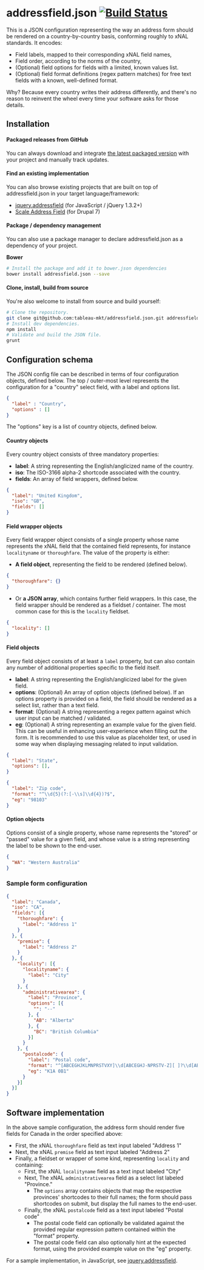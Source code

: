 # addressfield.json [![Build Status](https://travis-ci.org/tableau-mkt/addressfield.json.svg?branch=1.1)](https://travis-ci.org/tableau-mkt/addressfield.json)

This is a JSON configuration representing the way an address form should be
rendered on a country-by-country basis, conforming roughly to xNAL standards. It
encodes:
* Field labels, mapped to their corresponding xNAL field names,
* Field order, according to the norms of the country,
* (Optional) field options for fields with a limited, known values list.
* (Optional) field format definitions (regex pattern matches) for free text
  fields with a known, well-defined format.

Why? Because every country writes their address differently, and there's no
reason to reinvent the wheel every time your software asks for those details.

## Installation

#### Packaged releases from GitHub
You can always download and integrate [the latest packaged version](https://github.com/tableau-mkt/addressfield.json/releases/latest)
with your project and manually track updates.

#### Find an existing implementation
You can also browse existing projects that are built on top of addressfield.json
in your target language/framework:
- [jquery.addressfield](https://tableau-mkt.github.io/jquery.addressfield) (for
  JavaScript / jQuery 1.3.2+)
- [Scale Address Field](https://www.drupal.org/project/scale_addressfield) (for Drupal 7)

#### Package / dependency management
You can also use a package manager to declare addressfield.json as a dependency
of your project.

__Bower__
```sh
# Install the package and add it to bower.json dependencies
bower install addressfield.json --save
```

#### Clone, install, build from source
You're also welcome to install from source and build yourself:
```sh
# Clone the repository.
git clone git@github.com:tableau-mkt/addressfield.json.git addressfield.json && cd addressfield.json
# Install dev dependencies.
npm install
# Validate and build the JSON file.
grunt
```

## Configuration schema
The JSON config file can be described in terms of four configuration objects,
defined below.  The top / outer-most level represents the configuration for a
"country" select field, with a label and options list.
```json
{
  "label" : "Country",
  "options" : []
}
```
The "options" key is a list of country objects, defined below.

#### Country objects
Every country object consists of three mandatory properties:
- __label__: A string representing the English/anglicized name of the country.
- __iso__: The ISO-3166 alpha-2 shortcode associated with the country.
- __fields__: An array of field wrappers, defined below.
```json
{
  "label": "United Kingdom",
  "iso": "GB",
  "fields": []
}
```

#### Field wrapper objects
Every field wrapper object consists of a single property whose name represents
the xNAL field that the contained field represents, for instance `localityname`
or `thoroughfare`. The value of the property is either:
- __A field object__, representing the field to be rendered (defined below).
```json
{
  "thoroughfare": {}
}
```
- Or __a JSON array__, which contains further field wrappers. In this case, the
  field wrapper should be rendered as a fieldset / container. The most common
  case for this is the `locality` fieldset.
```json
{
  "locality": []
}
```

#### Field objects
Every field object consists of at least a `label` property, but can also contain
any number of additional properties specific to the field itself.
- __label__: A string representing the English/anglicized label for the given
  field.
- __options__: (Optional) An array of option objects (defined below). If an
  options property is provided on a field, the field should be rendered as a
  select list, rather than a text field.
- __format__: (Optional) A string representing a regex pattern against which
  user input can be matched / validated.
- __eg__: (Optional) A string representing an example value for the given field.
  This can be useful in enhancing user-experience when filling out the form. It
  is recommended to use this value as placeholder text, or used in some way when
  displaying messaging related to input validation.
```json
{
  "label": "State",
  "options": [],
}
```
```json
{
  "label": "Zip code",
  "format": "^\\d{5}(?:[-\\s]\\d{4})?$",
  "eg": "98103"
}
```

#### Option objects
Options consist of a single property, whose name represents the "stored" or
"passed" value for a given field, and whose value is a string representing the
label to be shown to the end-user.
```json
{
  "WA": "Western Australia"
}
```

### Sample form configuration
```json
{
  "label": "Canada",
  "iso": "CA",
  "fields": [{
    "thoroughfare": {
      "label": "Address 1"
    }
  }, {
    "premise": {
      "label": "Address 2"
    }
  }, {
    "locality": [{
      "localityname": {
        "label": "City"
      }
    }, {
      "administrativearea": {
        "label": "Province",
        "options": [{
          "": "--"
        }, {
          "AB": "Alberta"
        }, {
          "BC": "British Columbia"
        }]
      }
    }, {
      "postalcode": {
        "label": "Postal code",
        "format": "^[ABCEGHJKLMNPRSTVXY]\\d[ABCEGHJ-NPRSTV-Z][ ]?\\d[ABCEGHJ-NPRSTV-Z]\\d$",
        "eg": "K1A 0B1"
      }
    }]
  }]
}
```

## Software implementation
In the above sample configuration, the address form should render five fields
for Canada in the order specified above:
- First, the xNAL `thoroughfare` field as text input labeled "Address 1"
- Next, the xNAL `premise` field as text input labeled "Address 2"
- Finally, a fieldset or wrapper of some kind, representing `locality` and
  containing:
  - First, the xNAL `localityname` field as a text input labeled "City"
  - Next, The xNAL `administrativearea` field as a select list labeled
    "Province."
    - The `options` array contains objects that map the respective provinces'
      shortcodes to their full names; the form should pass shortcodes on submit,
      but display the full names to the end-user.
  - Finally, the xNAL `postalcode` field as a text input labeled "Postal code"
    - The postal code field can optionally be validated against the provided
      regular expression pattern contained within the "format" property.
    - The postal code field can also optionally hint at the expected format,
      using the provided example value on the "eg" property.

For a sample implementation, in JavaScript, see
[jquery.addressfield](https://github.com/tableau-mkt/jquery.addressfield).

